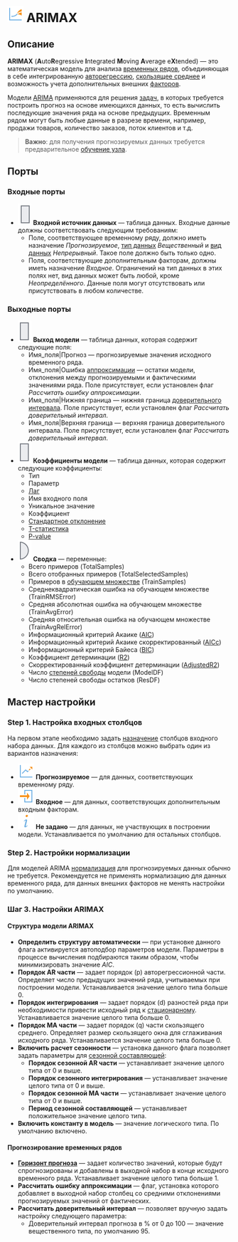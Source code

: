 # ![ ](../../images/icons/components/arimax_default.svg) ARIMAX

## Описание

**ARIMAX** (**A**uto**R**egressive **I**ntegrated **M**oving **A**verage e**X**tended) — это математическая модель для анализа [временных рядов](https://wiki.loginom.ru/articles/time-series.html), объединяющая в себе интегрированную [авторегрессию](https://wiki.loginom.ru/articles/autoregressive-model.html), [скользящее среднее](https://wiki.loginom.ru/articles/moving-average.html) и возможность учета дополнительных внешних [факторов](https://wiki.loginom.ru/articles/factor.html).

Модели [ARIMA](https://wiki.loginom.ru/articles/box-jenkins-model.html) применяются для решения [задач](https://wiki.loginom.ru/articles/demand-forecasting.html), в которых требуется построить прогноз на основе имеющихся данных, то есть вычислить последующие значения ряда на основе предыдущих. Временным рядом могут быть любые данные в разрезе времени, например, продажи товаров, количество заказов, поток клиентов и т.д.

> **Важно**: для получения прогнозируемых данных требуется предварительное [обучение узла](../../scenario/training-processors.md).

## Порты

### Входные порты

* ![ ](../../images/icons/app/node/ports/inputs/table_inactive.svg)  **Входной источник данных** — таблица данных. Входные данные должны соответствовать следующим требованиям:
   * Поле, соответствующее временному ряду, должно иметь назначение *Прогнозируемое*, [тип данных](../../data/datatype.md) *Вещественный* и [вид данных](../../data/datakind.md) *Непрерывный*. Такое поле должно быть только одно.
   * Поля, соответствующие дополнительным факторам, должны иметь назначение *Входное*. Ограничений на тип данных в этих полях нет, вид данных может быть любой, кроме *Неопределённого*. Данные поля могут отсутствовать или присутствовать в любом количестве.

### Выходные порты

* ![ ](../../images/icons/app/node/ports/outputs/table_inactive.svg) **Выход модели** — таблица данных, которая содержит следующие поля:
   * Имя_поля|Прогноз — прогнозируемые значения исходного временного ряда.
   * Имя_поля|Ошибка [аппроксимации](https://wiki.loginom.ru/articles/approximation.html) — остатки модели, отклонения между прогнозируемыми и фактическими значениями ряда. Поле присутствует, если установлен флаг *Рассчитать ошибку аппроксимации*.
   * Имя_поля|Нижняя граница — нижняя граница [доверительного интервала](https://wiki.loginom.ru/articles/confidence-interval.html). Поле присутствует, если установлен флаг *Рассчитать доверительный интервал*.
   * Имя_поля|Верхняя граница — верхняя граница доверительного интервала. Поле присутствует, если установлен флаг *Рассчитать доверительный интервал*.
* ![ ](../../images/icons/app/node/ports/outputs/table_inactive.svg)  **Коэффициенты модели** — таблица данных, которая содержит следующие коэффициенты:
   * Тип
   * Параметр
   * [Лаг](https://ru.wikipedia.org/wiki/%D0%9B%D0%B0%D0%B3%D0%BE%D0%B2%D1%8B%D0%B9_%D0%BE%D0%BF%D0%B5%D1%80%D0%B0%D1%82%D0%BE%D1%80)
   * Имя входного поля
   * Уникальное значение
   * Коэффициент
   * [Стандартное отклонение](https://wiki.loginom.ru/articles/mean-square-deviation.html)
   * [T-статистика](https://wiki.loginom.ru/articles/students-distribution.html)
   * [P-value](https://wiki.loginom.ru/articles/p-value.html)
* ![ ](../../images/icons/app/node/ports/outputs/variable_inactive.svg) **Сводка** — переменные:
   * Всего примеров (TotalSamples)
   * Всего отобранных примеров (TotalSelectedSamples)
   * Примеров в [обучающем множестве](https://wiki.loginom.ru/articles/training-set.html) (TrainSamples)
   * Среднеквадратическая ошибка на обучающем множестве (TrainRMSError)
   * Средняя абсолютная ошибка на обучающем множестве (TrainAvgError)
   * Средняя относительная ошибка на обучающем множестве (TrainAvgRelError)
   * Информационный критерий Акаике ([AIC](https://wiki.loginom.ru/articles/aic.html))
   * Информационный критерий Акаике скорректированный ([AICc](https://wiki.loginom.ru/articles/aicc.html))
   * Информационный критерий Байеса ([BIC](https://wiki.loginom.ru/articles/bic.html))
   * Коэффициент детерминации ([R2](https://wiki.loginom.ru/articles/coefficient-of-determination.html))
   * Скорректированный коэффициент детерминации ([AdjustedR2](https://wiki.loginom.ru/articles/coefficient-determ-adj.html))
   * Число [степеней свободы](https://wiki.loginom.ru/articles/degrees-of-freedom.html) модели (ModelDF)
   * Число степеней свободы остатков (ResDF)

## Мастер настройки

### Step 1. Настройка входных столбцов

На первом этапе необходимо задать [назначение](../../data/datasetfieldoptions.md) столбцов входного набора данных. Для каждого из столбцов можно выбрать один из вариантов назначения:

* ![ ](../../images/icons/usage-types/forecast_default.svg) **Прогнозируемое** — для данных, соответствующих временному ряду.
* ![ ](../../images/icons/usage-types/active_default.svg) **Входное** — для данных, соответствующих дополнительным входным факторам.
* ![ ](../../images/icons/usage-types/unspecified_default.svg) **Не задано** — для данных, не участвующих в построении модели. Устанавливается по умолчанию для остальных столбцов.

### Step 2. Настройки нормализации

Для моделей ARIMA [нормализация](../normalization/README.md) для прогнозируемых данных обычно не требуется. Рекомендуется не применять нормализацию для данных временного ряда, для данных внешних факторов не менять настройки по умолчанию.

### Шаг 3. Настройки ARIMAX

#### Структура модели ARIMAX

* **Определить структуру автоматически** — при установке данного флага активируется автоподбор параметров модели. Параметры в процессе вычисления подбираются таким образом, чтобы минимизировать значение *AIC*.
* **Порядок AR части** — задает порядок (р) авторегрессионной части. Определяет  число предыдущих значений ряда, учитываемых при построении модели. Устанавливается значение целого типа больше 0.
* **Порядок интегрирования** — задает порядок (d) разностей ряда при необходимости привести исходный ряд к [стационарному](https://ru.wikipedia.org/wiki/%D0%A1%D1%82%D0%B0%D1%86%D0%B8%D0%BE%D0%BD%D0%B0%D1%80%D0%BD%D0%BE%D1%81%D1%82%D1%8C). Устанавливается значение целого типа больше 0.
* **Порядок MA части** — задает порядок (q) части скользящего среднего. Определяет  размер скользящего окна для сглаживания исходного ряда. Устанавливается значение целого типа больше 0.
* **Включить расчет сезонности** — установка данного флага позволяет задать параметры для [сезонной составляющей](https://wiki.loginom.ru/articles/seasonal-component.html):
   * **Порядок сезонной AR части** — устанавливает значение целого типа от 0 и выше.
   * **Порядок сезонного  интегрирования** — устанавливает значение целого типа от 0 и выше.
   * **Порядок сезонной MA части** — устанавливает значение целого типа от 0 и выше.
   * **Период сезонной составляющей** — устанавливает положительное значение целого типа.
* **Включить константу в модель** — значение логического типа. По умолчанию включено.

#### Прогнозирование временных рядов

* **[Горизонт прогноза](https://wiki.loginom.ru/articles/time-horizon.html)** — задает количество значений, которые будут спрогнозированы и добавлены в выходной набор в конце исходного временного ряда. Устанавливает значение целого типа больше 1.
* **Рассчитать ошибку аппроксимации** — флаг, установка которого добавляет в выходной набор столбец со средними отклонениями прогнозируемых значений от фактических.
* **Рассчитать доверительный интервал** — позволяет вручную задать настройку следующего параметра:
   * Доверительный интервал прогноза в % от 0 до 100 — значение вещественного типа, по умолчанию 95.
